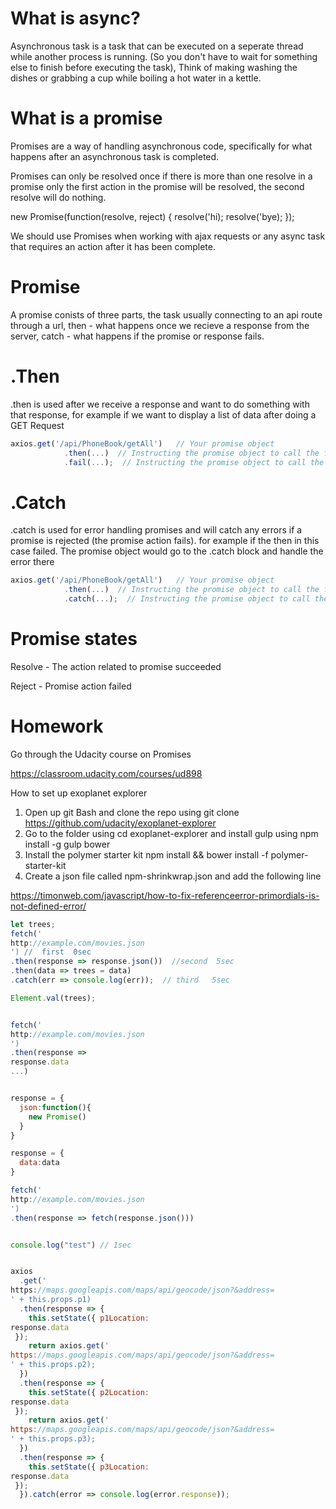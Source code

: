 
# What is async?

Asynchronous task is a task that can be executed on a seperate thread while another process is running. (So you don't have to wait for something else to finish before executing the task),
Think of making washing the dishes or grabbing a cup while boiling a hot water in a kettle.


# What is a promise

Promises are a way of handling asynchronous code, specifically for what happens after an asynchronous task is completed.

Promises can only be resolved once if there is more than one resolve in a promise only the first action in the promise will be resolved, the second resolve will do nothing.

 new Promise(function(resolve, reject) {
 resolve('hi);
 resolve('bye);
});

We should use Promises when working with ajax requests or any async task that requires an action after it has been complete.

# Promise 

A promise conists of three parts, the task usually connecting to an api route through a url, then - what happens once we recieve a response from the server, catch - what happens if the promise or response fails.

# .Then
.then is used after we receive a response and want to do something with that response, for example if we want to display a list of data after doing a GET Request

```js
axios.get('/api/PhoneBook/getAll')   // Your promise object
            .then(...)  // Instructing the promise object to call the function in the brackets once it completes successfully
            .fail(...);  // Instructing the promise object to call the function in the brackets if it fails
```

# .Catch
.catch is used for error handling promises and will catch any errors if a promise is rejected (the promise action fails). for example if the then in this case failed. The promise object would go to the .catch block and handle the error there

```js
axios.get('/api/PhoneBook/getAll')   // Your promise object
            .then(...)  // Instructing the promise object to call the function in the brackets once it completes successfully
            .catch(...);  // Instructing the promise object to call the function in the brackets if it fails
```

# Promise states

Resolve - The action related to promise succeeded

Reject - Promise action failed


# Homework 

Go through the Udacity course on Promises 

https://classroom.udacity.com/courses/ud898

How to set up exoplanet explorer

1. Open up git Bash and clone the repo using git clone https://github.com/udacity/exoplanet-explorer
2. Go to the folder using cd exoplanet-explorer and install gulp using npm install -g gulp bower
3. Install the polymer starter kit npm install && bower install -f polymer-starter-kit
4. Create a json file called npm-shrinkwrap.json and add the following line

https://timonweb.com/javascript/how-to-fix-referenceerror-primordials-is-not-defined-error/

```js
let trees;
fetch('
http://example.com/movies.json
') //  first  0sec
.then(response => response.json())  //second  5sec
.then(data => trees = data)
.catch(err => console.log(err));  // third   5sec

Element.val(trees);


fetch('
http://example.com/movies.json
') 
.then(response => 
response.data
...) 


response = {
  json:function(){
    new Promise()
  }
}

response = {
  data:data
}

fetch('
http://example.com/movies.json
')
.then(response => fetch(response.json()))


console.log("test") // 1sec


axios
  .get('
https://maps.googleapis.com/maps/api/geocode/json?&address=
' + this.props.p1)
  .then(response => {
    this.setState({ p1Location: 
response.data
 });
    return axios.get('
https://maps.googleapis.com/maps/api/geocode/json?&address=
' + this.props.p2);
  })
  .then(response => {
    this.setState({ p2Location: 
response.data
 });
    return axios.get('
https://maps.googleapis.com/maps/api/geocode/json?&address=
' + this.props.p3);
  })
  .then(response => {
    this.setState({ p3Location: 
response.data
 });
  }).catch(error => console.log(error.response));
  
  ```
